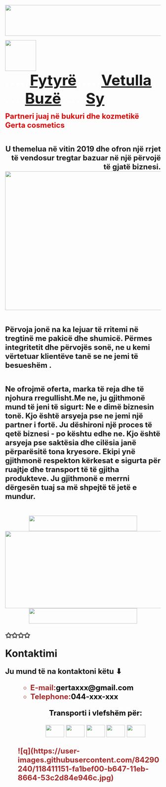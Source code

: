 <html>
<head><title>Gerta cosmetics</title></head>
<p><https://user-images.githubusercontent.com/84290240/118411151-fa1bef00-b647-11eb-8664-53c2d84e946c.jpg" width=300 height=450></img><img src="C:\Users\PC-SYSTEMS\Desktop\gerta\images\n.jpg" width=1030 height=100></img></p>
<p><img src="C:\Users\PC-SYSTEMS\Desktop\gerta\images\r.png" width=100 height=100></img><b><font size=10><font color=white>.....</font><a href="fytyre.html">Fytyrë</a><font color=white>.....</font><a href="vetulla.html">Vetulla</a><font color=white>.....</font><a href="buze.html">Buzë</a><font color=white>.....</font><a href="sy.html">Sy</a>
<p><font size=5><b><font color=dark red>Partneri juaj në bukuri dhe kozmetikë Gerta cosmetics</font></b></font> </p>
<p align=right><font size=5>U themelua në vitin 2019 dhe ofron një rrjet të vendosur tregtar bazuar në një përvojë të gjatë biznesi.<img src="C:\Users\PC-SYSTEMS\Desktop\gerta\images\eee.webp" width=650 height=450>
<p> Përvoja jonë na ka lejuar të rritemi në tregtinë me pakicë dhe shumicë. Përmes integritetit dhe përvojës sonë, ne u kemi vërtetuar klientëve tanë se ne jemi të besueshëm .
<p>Ne ofrojmë oferta, marka të reja dhe të njohura rregullisht.Me ne, ju gjithmonë mund të jeni të sigurt: Ne e dimë biznesin tonë. Kjo është arsyeja pse ne jemi një partner i fortë. Ju dëshironi një proces të qetë biznesi - po kështu edhe ne. Kjo është arsyeja pse saktësia dhe cilësia janë përparësitë tona kryesore. Ekipi ynë gjithmonë respekton kërkesat e sigurta për ruajtje dhe transport të të gjitha produkteve. Ju gjithmonë e merrni dërgesën tuaj sa më shpejtë të jetë e mundur.</p>
<p align=center><img src="C:\Users\PC-SYSTEMS\Desktop\gerta\images\tt.png" width=350 height=50><img src="C:\Users\PC-SYSTEMS\Desktop\gerta\images\rrr.jpg" width=550 height=250><img src="C:\Users\PC-SYSTEMS\Desktop\gerta\images\tt.png" width=350 height=50></p>
<p>✩✩✩✩</p>
<p><font size=6>Kontaktimi</font></p>
<p>Ju mund të na kontaktoni këtu ⬇
<ul>
<ul><font color=brown><b>
<li><font color=brown>E-mail:<font color=black>gertaxxx@gmail.com
<li><font color=brown>Telephone:<font color=black>044-xxx-xxx
<p align=Center>Transporti i vlefshëm për:</p>
<p align=center><img src="C:\Users\PC-SYSTEMS\Desktop\gerta\images\fff.jpg" width=60 height=40>  </img><img src="C:\Users\PC-SYSTEMS\Desktop\gerta\images\lll.png" width=60 height=40></img>  <img src="C:\Users\PC-SYSTEMS\Desktop\gerta\images\ccc.png" width=60 height=40></img>  <img src="C:\Users\PC-SYSTEMS\Desktop\gerta\images\vvv.jpg" width=60 height=40></img>  <img src="C:\Users\PC-SYSTEMS\Desktop\gerta\images\mm.jpg" width=60 height=40></img>
</font></ul></p>
</body>
</html>![q](https://user-images.githubusercontent.com/84290240/118411151-fa1bef00-b647-11eb-8664-53c2d84e946c.jpg)
